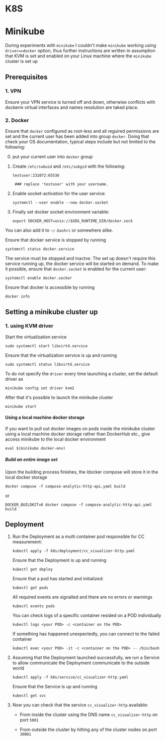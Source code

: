 # K8S

# Minikube

During experiments with `minikube` I couldn't make `minikube` working using `driver==docker` option,
thus further instructions are written in assumption that KVM is set and enabled on your Linux machine where the `minikube` cluster is set up

## Prerequisites
### 1. VPN

Ensure your VPN service is turned off and down, otherwise conflicts with dockerm virtual interfaces and names resolution are taked place.

### 2. Docker

Ensure that `docker` configured as root-less and all reguired permissions are set and the current user has been added into group `docker`.
Doing that check your OS documentation, typical steps include but not limited to the following:

0. put your current user into `docker` group

1. Create `/etc/subuid` and `/etc/subgid` with the following:

    `testuser:231072:65536`

        ### replace 'testuser' with your username.

2. Enable socket-activation for the user service:

    `systemctl --user enable --now docker.socket`

3. Finally set docker socket environment variable:

    `export DOCKER_HOST=unix://$XDG_RUNTIME_DIR/docker.sock`

You can also add it to `~/.bashrc` or somewhere alike.


Ensure that docker service is stopped by running

`systemctl status docker.service`

The service must be stopped and inactve. The set up doesn't require this service running up, the docker service will be started on demand.
To make it possible, ensure that `docker.socket` is enabled for the current user:

`systemctl enable docker.socker`

Ensure that docker is accessible by running

`docker info`


## Setting a minikube cluster up

### 1. using KVM driver

Start the virtualization service

`sudo systemctl start libvirtd.service`

Ensure that the virtualization service is up and running

`sudo systemctl status libvirtd.service`

To do not specify the `driver` every time launching a cluster, set the default driver as

`minikube config set driver kvm2`

After that it's possible to launch the minikube cluster

`minikube start`


#### Using a local machine docker storage

If you want to pull out docker images on pods inside the minikube cluster using a local machine docker storage rather than DockerHub etc., give access minikube to the local docker environment

`eval $(minikube docker-env)`

##### Build an entire image set

Upon the building process finishes, the ldocker compose will store it in the local docker storage

`docker compose -f compose-analytic-http-api.yaml build`

or

`DOCKER_BUILDKIT=0 docker compose -f compose-analytic-http-api.yaml build`

## Deployment

1. Run the Deployment as a multi container pod responsible for CC measurement:

    `kubectl apply -f k8s/deployment/cc_visualizer-http.yaml`

    Ensure that the Deployment is up and running

    `kubectl get deploy`

    Ensure that a pod has started and initialized:

    `kubectl get pods`

    All required events are signalled and there are no errors or warnings

    `kubectl events pods`

    You can check logs of a specific container resided on a POD individually

    `kubectl logs <your POD> -c <container on the POD>`

    If something has happened unexpectedly, you can connect to the failed container

    `kubectl exec <your POD> -it -c <container on the POD> -- /bin/bash`


2. Assuming that the Deployment launched successfully, we run a Service to allow communicate the Deployment communicate to the outside world


    `kubectl apply -f k8s/service/cc_visualizer-http.yaml`

    Ensure that the Service is up and running

    `kubectl get svc`


3. Now you can check that the service `cc_visualizer-http` available:

    * From inside the cluster using the DNS name `cc_visualizer-http` on port `5001`

    * From outside the cluster by hitting any of the cluster nodes on port `30001`
